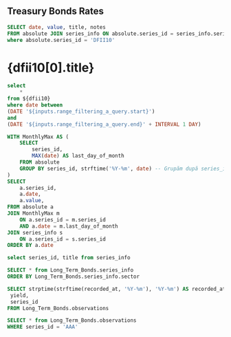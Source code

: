 ## Treasury Bonds Rates

```sql dfii10
SELECT date, value, title, notes 
FROM absolute JOIN series_info ON absolute.series_id = series_info.series_id
where absolute.series_id = 'DFII10'
```


<h1 class="text-center"> {dfii10[0].title} </h1>

<LineChart
    data={dfii10}
    x=date
    y=value
/>

<DateRange
    name=range_filtering_a_query
    data={dfii10}
    dates=date
/>

```sql filtered_query
select 
    *
from ${dfii10}
where date between 
(DATE '${inputs.range_filtering_a_query.start}') 
and 
(DATE '${inputs.range_filtering_a_query.end}' + INTERVAL 1 DAY)
```

<LineChart
    data={filtered_query}
    x=date
    y=value
/>

```sql query_name
WITH MonthlyMax AS (
    SELECT 
        series_id, 
        MAX(date) AS last_day_of_month
    FROM absolute
    GROUP BY series_id, strftime('%Y-%m', date) -- Grupăm după series_id și lună-an
)
SELECT 
    a.series_id, 
    a.date, 
    a.value, 
FROM absolute a
JOIN MonthlyMax m 
    ON a.series_id = m.series_id 
    AND a.date = m.last_day_of_month
JOIN series_info s 
    ON a.series_id = s.series_id
ORDER BY a.date
```


<LineChart
    data={query_name}
    x=date
    y=value
    series = series_id
    title = title
/>

```sql series_info
select series_id, title from series_info
```

<DataTable data={series_info}/>


<BarChart data={dfii10} x=date y=value/>



```sql long_term_bonds_table
SELECT * from Long_Term_Bonds.series_info
ORDER BY Long_Term_Bonds.series_info.sector

```

```sql long_term_bonds_observations
SELECT strptime(strftime(recorded_at, '%Y-%m'), '%Y-%m') AS recorded_at,
 yield,
 series_id 
FROM Long_Term_Bonds.observations

```

<DataTable data={long_term_bonds_table}/>

<LineChart
    data={long_term_bonds_observations}
    x=recorded_at
    y=yield
    series =series_id
/>


```sql long_term_bonds_observation_table
SELECT * from Long_Term_Bonds.observations
WHERE series_id = 'AAA'
```

<DataTable data={long_term_bonds_observation_table}/>
<LineChart
    data={long_term_bonds_observation_table}
    x=recorded_at
    y=yield
/>


















